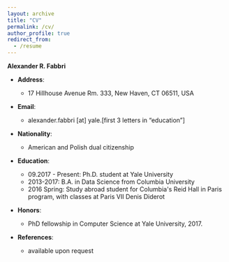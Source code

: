 ```yaml
---
layout: archive
title: "CV"
permalink: /cv/
author_profile: true
redirect_from:
  - /resume
---
```



**Alexander R. Fabbri**

* **Address**: 
	- 17 Hillhouse Avenue Rm. 333, New Haven, CT 06511, USA

* **Email**: 
	- alexander.fabbri [at] yale.[first 3 letters in “education”]

* **Nationality**: 
	- American and Polish dual citizenship

* **Education**:
	- 09.2017 - Present: Ph.D. student at Yale University
	- 2013-2017: B.A. in Data Science from Columbia University
	- 2016 Spring: Study abroad student for Columbia's Reid Hall in Paris program, with classes at Paris VII Denis Diderot 

* **Honors**: 
	- PhD fellowship in Computer Science at Yale University, 2017.

* **References**: 
	- available upon request
